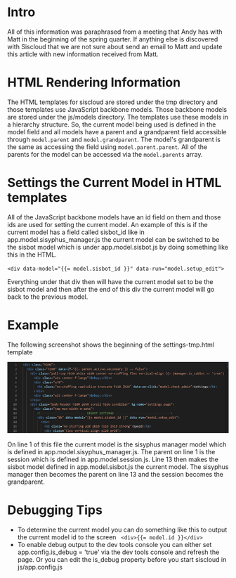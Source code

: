 # Intro
All of this information was paraphrased from a meeting that Andy has with Matt in the beginning of the spring quarter. If anything else is discovered with Siscloud that we are not sure about send an email to Matt and update this article with new information received from Matt.

# HTML Rendering Information
The HTML templates for siscloud are stored under the tmp directory and those templates use JavaScript backbone models. Those backbone models are stored under the js/models directory. The templates use these models in a hierarchy structure. So, the current model being used is defined in the model field and all models have a parent and a grandparent field accessible through `model.parent` and `model.grandparent`. The model's grandparent is the same as accessing the field using `model.parent.parent`. All of the parents for the model can be accessed via the `model.parents` array.

# Settings the Current Model in HTML templates
All of the JavaScript backbone models have an id field on them and those ids are used for setting the current model. An example of this is if the current model has a field called sisbot_id like in app.model.sisyphus_manager.js the current model can be switched to be the sisbot model which is under app.model.sisbot.js by doing something like this in the HTML.

`<div data-model="{{= model.sisbot_id }}" data-run="model.setup_edit">`

Everything under that div then will have the current model set to be the sisbot model and then after the end of this div the current model will go back to the previous model.

# Example
The following screenshot shows the beginning of the settings-tmp.html template

![Capture](uploads/7f6c4b01464d5d465ade8dda8eea8851/Capture.PNG)

On line 1 of this file the current model is the sisyphus manager model which is defined in app.model.sisyphus_manager.js. The parent on line 1 is the session which is defined in app.model.session.js. Line 13 then makes the sisbot model defined in app.model.sisbot.js the current model. The sisyphus manager then becomes the parent on line 13 and the session becomes the grandparent.

# Debugging Tips

* To determine the current model you can do something like this to output the current model id to the screen ` <div>{{= model.id }}</div>`
* To enable debug output to the dev tools console you can either set app.config.is_debug = 'true' via the dev tools console and refresh the page. Or you can edit the is_debug property before you start siscloud in js/app.config.js
